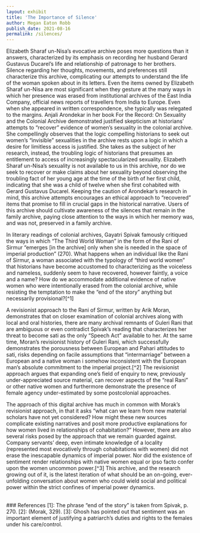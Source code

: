 ```yaml
---
layout: exhibit
title: 'The Importance of Silence'
author: Megan Eaton Robb
publish_date: 2021-08-16
permalink: /silences/
---
```

<p>Elizabeth Sharaf un-Nisa’s evocative archive poses more questions than it answers, characterized by its emphasis on recording her husband Gerard Gustavus Ducarel’s life and relationship of patronage to her brothers. Silence regarding her thoughts, movements, and preferences still characterize this archive, complicating our attempts to understand the life of the woman spoken about in its letters. Even the items owned by Elizabeth Sharaf un-Nisa are most significant when they gesture at the many ways in which her presence was erased from institutional archives of the East India Company, official news reports of travellers from India to Europe. Even when she appeared in written correspondence, she typically was relegated to the margins. Anjali Arondekar in her book For the Record: On Sexuality and the Colonial Archive demonstrated justified skepticism at historians’ attempts to “recover” evidence of women’s sexuality in the colonial archive. She compellingly observes that the logic compelling historians to seek out women’s “invisible” sexualities in the archive rests upon a logic in which a desire for limitless access is justified. She takes as the subject of her research, instead, the troubling logic of historians that presumes an entitlement to access of increasingly spectacularized sexuality. Elizabeth Sharaf un-Nisa’s sexuality is not available to us in this archive, nor do we seek to recover or make claims about her sexuality beyond observing the troubling fact of her young age at the time of the birth of her first child, indicating that she was a child of twelve when she first cohabited with Gerard Gustavus Ducarel. Keeping the caution of Arondekar’s research in mind, this archive attempts encourages an ethical approach to “recovered” items that promise to fill in crucial gaps in the historical narrative. Users of this archive should cultivate awareness of the silences that remain in the family archive, paying close attention to the ways in which her memory was, and was not, preserved in a family archive.</p>
<p>In literary readings of colonial archives, Gayatri Spivak famously critiqued the ways in which “The Third World Woman” in the form of the Rani of Sirmur “emerges [in the archive] only when she is needed in the space of imperial production” (270). What happens when an individual like the Rani of Sirmur, a woman associated with the typology of “third world women” that historians have become accustomed to characterizing as the voiceless and nameless, suddenly seem to have recovered, however faintly, a voice and a name? How do we accommodate additional evidence of native women who were intentionally erased from the colonial archive, while resisting the temptation to make the “end of the story” anything but necessarily provisional?[^1]
<p>A revisionist approach to the Rani of Sirmur, written by Arik Moran, demonstrates that on closer examination of colonial archives along with local and oral histories, there are many archival remnants of Guleri Rani that are ambiguous or even contradict Spivak’s reading that characterizes her threat to become sati as the only “Speech Act” available to her. At the same time, Moran’s revisionist history of Guleri Rani, which successfully demonstrates the porousness between European and Pahari attitudes to sati, risks depending on facile assumptions that “intermarriage” between a European and a native woman i somehow inconsistent with the European man’s absolute commitment to the imperial project.[^2] The revisionist approach argues that expanding one’s field of enquiry to new, previously under-appreciated source material, can recover aspects of the “real Rani” or other native women and furthermore demonstrate the presence of female agency under-estimated by some postcolonial approaches.</p>
<p>The approach of this digital archive has much in common with Morak’s revisionist approach, in that it asks “what can we learn from new material scholars have not yet considered? How might these new sources  complicate existing narratives and posit more productive explanations for how women lived in relationships of cohabitation?” However, there are also several risks posed by the approach that we remain guarded against. Company servants’ deep, even intimate knowledge of a locality (represented most evocatively through cohabitations with women) did not erase the inescapable dynamics of imperial power. Nor did the existence of sentiment render relationships with native women equal or ipso facto confer upon the women uncommon power.[^3] This archive, and the research growing out of it, is the latest iteration of what should be an on-going, ever-unfolding conversation about women who could wield social and political power within the strict confines of imperial power dynamics.</p>
<br>
### References
[1]: The phrase “end of the story” is taken from Spivak, p. 270.
[2]: (Morak, 329).
[3]: Ghosh has pointed out that sentiment was an important element of justifying a patriarch’s duties and rights to the females under his care/control.
